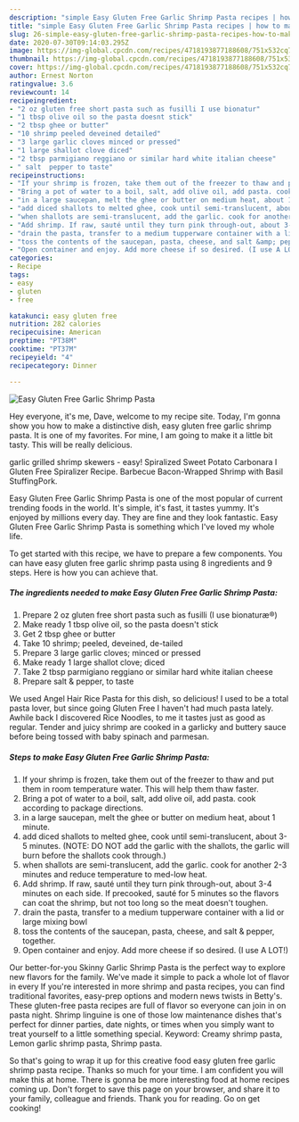 ```yaml
---
description: "simple Easy Gluten Free Garlic Shrimp Pasta recipes | how to make the best Easy Gluten Free Garlic Shrimp Pasta"
title: "simple Easy Gluten Free Garlic Shrimp Pasta recipes | how to make the best Easy Gluten Free Garlic Shrimp Pasta"
slug: 26-simple-easy-gluten-free-garlic-shrimp-pasta-recipes-how-to-make-the-best-easy-gluten-free-garlic-shrimp-pasta
date: 2020-07-30T09:14:03.295Z
image: https://img-global.cpcdn.com/recipes/4718193877188608/751x532cq70/easy-gluten-free-garlic-shrimp-pasta-recipe-main-photo.jpg
thumbnail: https://img-global.cpcdn.com/recipes/4718193877188608/751x532cq70/easy-gluten-free-garlic-shrimp-pasta-recipe-main-photo.jpg
cover: https://img-global.cpcdn.com/recipes/4718193877188608/751x532cq70/easy-gluten-free-garlic-shrimp-pasta-recipe-main-photo.jpg
author: Ernest Norton
ratingvalue: 3.6
reviewcount: 14
recipeingredient:
- "2 oz gluten free short pasta such as fusilli I use bionatur"
- "1 tbsp olive oil so the pasta doesnt stick"
- "2 tbsp ghee or butter"
- "10 shrimp peeled deveined detailed"
- "3 large garlic cloves minced or pressed"
- "1 large shallot clove diced"
- "2 tbsp parmigiano reggiano or similar hard white italian cheese"
- " salt  pepper to taste"
recipeinstructions:
- "If your shrimp is frozen, take them out of the freezer to thaw and put them in room temperature water. This will help them thaw faster."
- "Bring a pot of water to a boil, salt, add olive oil, add pasta. cook according to package directions."
- "in a large saucepan, melt the ghee or butter on medium heat, about 1 minute."
- "add diced shallots to melted ghee, cook until semi-translucent, about 3-5 minutes. (NOTE: DO NOT add the garlic with the shallots, the garlic will burn before the shallots cook through.)"
- "when shallots are semi-translucent, add the garlic. cook for another 2-3 minutes and reduce temperature to med-low heat."
- "Add shrimp. If raw, sauté until they turn pink through-out, about 3-4 minutes on each side. If precooked, sauté for 5 minutes so the flavors can coat the shrimp, but not too long so the meat doesn&#39;t toughen."
- "drain the pasta, transfer to a medium tupperware container with a lid or large mixing bowl"
- "toss the contents of the saucepan, pasta, cheese, and salt &amp; pepper, together."
- "Open container and enjoy. Add more cheese if so desired. (I use A LOT!)"
categories:
- Recipe
tags:
- easy
- gluten
- free

katakunci: easy gluten free 
nutrition: 282 calories
recipecuisine: American
preptime: "PT38M"
cooktime: "PT37M"
recipeyield: "4"
recipecategory: Dinner

---
```



![Easy Gluten Free Garlic Shrimp Pasta](https://img-global.cpcdn.com/recipes/4718193877188608/751x532cq70/easy-gluten-free-garlic-shrimp-pasta-recipe-main-photo.jpg)

Hey everyone, it's me, Dave, welcome to my recipe site. Today, I'm gonna show you how to make a distinctive dish, easy gluten free garlic shrimp pasta. It is one of my favorites. For mine, I am going to make it a little bit tasty. This will be really delicious.

garlic grilled shrimp skewers - easy! Spiralized Sweet Potato Carbonara I Gluten Free Spiralizer Recipe. Barbecue Bacon-Wrapped Shrimp with Basil StuffingPork.

Easy Gluten Free Garlic Shrimp Pasta is one of the most popular of current trending foods in the world. It's simple, it's fast, it tastes yummy. It's enjoyed by millions every day. They are fine and they look fantastic. Easy Gluten Free Garlic Shrimp Pasta is something which I've loved my whole life.


To get started with this recipe, we have to prepare a few components. You can have easy gluten free garlic shrimp pasta using 8 ingredients and 9 steps. Here is how you can achieve that.

<!--inarticleads1-->

##### The ingredients needed to make Easy Gluten Free Garlic Shrimp Pasta:

1. Prepare 2 oz gluten free short pasta such as fusilli (I use bionaturæ®)
1. Make ready 1 tbsp olive oil, so the pasta doesn&#39;t stick
1. Get 2 tbsp ghee or butter
1. Take 10 shrimp; peeled, deveined, de-tailed
1. Prepare 3 large garlic cloves; minced or pressed
1. Make ready 1 large shallot clove; diced
1. Take 2 tbsp parmigiano reggiano or similar hard white italian cheese
1. Prepare  salt &amp; pepper, to taste


We used Angel Hair Rice Pasta for this dish, so delicious! I used to be a total pasta lover, but since going Gluten Free I haven&#39;t had much pasta lately. Awhile back I discovered Rice Noodles, to me it tastes just as good as regular. Tender and juicy shrimp are cooked in a garlicky and buttery sauce before being tossed with baby spinach and parmesan. 

<!--inarticleads2-->

##### Steps to make Easy Gluten Free Garlic Shrimp Pasta:

1. If your shrimp is frozen, take them out of the freezer to thaw and put them in room temperature water. This will help them thaw faster.
1. Bring a pot of water to a boil, salt, add olive oil, add pasta. cook according to package directions.
1. in a large saucepan, melt the ghee or butter on medium heat, about 1 minute.
1. add diced shallots to melted ghee, cook until semi-translucent, about 3-5 minutes. (NOTE: DO NOT add the garlic with the shallots, the garlic will burn before the shallots cook through.)
1. when shallots are semi-translucent, add the garlic. cook for another 2-3 minutes and reduce temperature to med-low heat.
1. Add shrimp. If raw, sauté until they turn pink through-out, about 3-4 minutes on each side. If precooked, sauté for 5 minutes so the flavors can coat the shrimp, but not too long so the meat doesn&#39;t toughen.
1. drain the pasta, transfer to a medium tupperware container with a lid or large mixing bowl
1. toss the contents of the saucepan, pasta, cheese, and salt &amp; pepper, together.
1. Open container and enjoy. Add more cheese if so desired. (I use A LOT!)


Our better-for-you Skinny Garlic Shrimp Pasta is the perfect way to explore new flavors for the family. We&#39;ve made it simple to pack a whole lot of flavor in every If you&#39;re interested in more shrimp and pasta recipes, you can find traditional favorites, easy-prep options and modern news twists in Betty&#39;s. These gluten-free pasta recipes are full of flavor so everyone can join in on pasta night. Shrimp linguine is one of those low maintenance dishes that&#39;s perfect for dinner parties, date nights, or times when you simply want to treat yourself to a little something special. Keyword: Creamy shrimp pasta, Lemon garlic shrimp pasta, Shrimp pasta. 

So that's going to wrap it up for this creative food easy gluten free garlic shrimp pasta recipe. Thanks so much for your time. I am confident you will make this at home. There is gonna be more interesting food at home recipes coming up. Don't forget to save this page on your browser, and share it to your family, colleague and friends. Thank you for reading. Go on get cooking!
